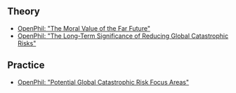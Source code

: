 <!-- TITLE: Background on Future Risks -->
<!-- SUBTITLE: Fundamental-level reading on assessing existential / catastrophic future risks generally -->

## Theory

* [OpenPhil: "The Moral Value of the Far Future"](https://www.openphilanthropy.org/blog/moral-value-far-future)
* [OpenPhil: "The Long-Term Significance of Reducing Global Catastrophic Risks"](https://www.openphilanthropy.org/blog/long-term-significance-reducing-global-catastrophic-risks)

## Practice

* [OpenPhil: "Potential Global Catastrophic Risk Focus Areas"](https://www.openphilanthropy.org/blog/potential-global-catastrophic-risk-focus-areas)